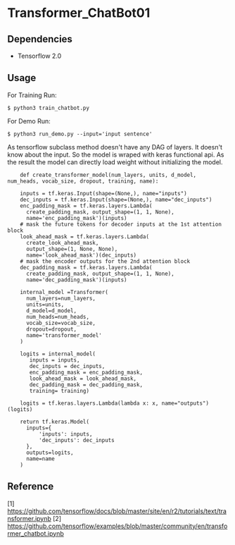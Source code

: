 # Transformer_ChatBot01




## Dependencies

* Tensorflow 2.0


## Usage

For Training Run:

```
$ python3 train_chatbot.py 

```

For Demo Run:

``` 
$ python3 run_demo.py --input='input sentence'

```

As tensorflow subclass method doesn't have any DAG of layers. It doesn't know about the input. So the model is wraped with keras functional api. As the result the model can directly load weight without initializing the model.

```
    def create_transformer_model(num_layers, units, d_model, num_heads, vocab_size, dropout, training, name):

    inputs = tf.keras.Input(shape=(None,), name="inputs")
    dec_inputs = tf.keras.Input(shape=(None,), name="dec_inputs")
    enc_padding_mask = tf.keras.layers.Lambda(
      create_padding_mask, output_shape=(1, 1, None),
      name='enc_padding_mask')(inputs)
    # mask the future tokens for decoder inputs at the 1st attention block
    look_ahead_mask = tf.keras.layers.Lambda(
      create_look_ahead_mask,
      output_shape=(1, None, None),
      name='look_ahead_mask')(dec_inputs)
    # mask the encoder outputs for the 2nd attention block
    dec_padding_mask = tf.keras.layers.Lambda(
      create_padding_mask, output_shape=(1, 1, None),
      name='dec_padding_mask')(inputs)

    internal_model =Transformer(
      num_layers=num_layers,
      units=units,
      d_model=d_model,
      num_heads=num_heads,
      vocab_size=vocab_size,
      dropout=dropout, 
      name='transformer_model'
    )

    logits = internal_model(
       inputs = inputs,
       dec_inputs = dec_inputs, 
       enc_padding_mask = enc_padding_mask, 
       look_ahead_mask = look_ahead_mask, 
       dec_padding_mask = dec_padding_mask,
       training= training)

    logits = tf.keras.layers.Lambda(lambda x: x, name="outputs")(logits)

    return tf.keras.Model(
      inputs={
          'inputs': inputs, 
          'dec_inputs': dec_inputs
      }, 
      outputs=logits, 
      name=name
    )
```

## Reference

[1] https://github.com/tensorflow/docs/blob/master/site/en/r2/tutorials/text/transformer.ipynb
[2] https://github.com/tensorflow/examples/blob/master/community/en/transformer_chatbot.ipynb

